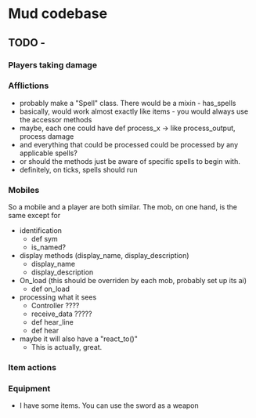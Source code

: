 # Mud codebase

## TODO -
### Players taking damage
### Afflictions
- probably make a "Spell" class. There would be a mixin - has_spells
- basically, would work almost exactly like items - you would always use the accessor methods
- maybe, each one could have def process_x -> like process_output, process damage
- and everything that could be processed could be processed by any applicable spells?
- or should the methods just be aware of specific spells to begin with.
- definitely, on ticks, spells should run
### Mobiles
So a mobile and a player are both similar. The mob, on one hand, is the same except for 
- identification
    - def sym
    - is_named?
- display methods (display_name, display_description)
    - display_name
    - display_description
- On_load (this should be overriden by each mob, probably set up its ai)
    - def on_load
- processing what it sees
    - Controller ????
    - receive_data ?????
    - def hear_line
    - def hear
- maybe it will also have a "react_to()"
    - This is actually, great.
### Item actions
### Equipment
- I have some items. You can use the sword as a weapon
